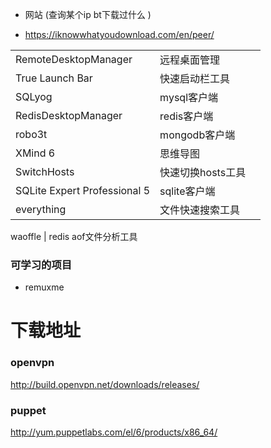 - 网站 (查询某个ip bt下载过什么 )
* https://iknowwhatyoudownload.com/en/peer/



|                              |                   |      |
| ---------------------------- | ----------------- | ---- |
| RemoteDesktopManager         | 远程桌面管理      |      |
| True Launch Bar              | 快速启动栏工具    |      |
| SQLyog                       | mysql客户端       |      |
| RedisDesktopManager          | redis客户端       |      |
| robo3t                       | mongodb客户端     |      |
| XMind 6                      | 思维导图          |      |
| SwitchHosts                  | 快速切换hosts工具 |      |
| SQLite Expert Professional 5 | sqlite客户端      |      |
| everything                   | 文件快速搜索工具  |      |






waoffle  | redis aof文件分析工具




### 可学习的项目
- remuxme

# 下载地址
### openvpn
http://build.openvpn.net/downloads/releases/

### puppet
http://yum.puppetlabs.com/el/6/products/x86_64/
